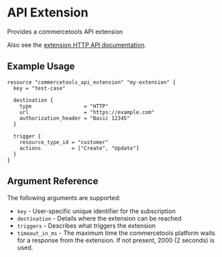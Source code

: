 # API Extension

Provides a commercetools API extension

Also see the [extension HTTP API documentation](https://docs.commercetools.com/http-api-projects-api-extensions).

## Example Usage

```hcl
resource "commercetools_api_extension" "my-extension" {
  key = "test-case"

  destination {
    type                 = "HTTP"
    url                  = "https://example.com"
    authorization_header = "Basic 12345"
  }

  trigger {
    resource_type_id = "customer"
    actions          = ["Create", "Update"]
  }
}

```

## Argument Reference

The following arguments are supported:

* `key` - User-specific unique identifier for the subscription
* `destination` - Details where the extension can be reached
* `triggers` - Describes what triggers the extension
* `timeout_in_ms` - The maximum time the commercetools platform waits for a
  response from the extension. If not present, 2000 (2 seconds) is used.

